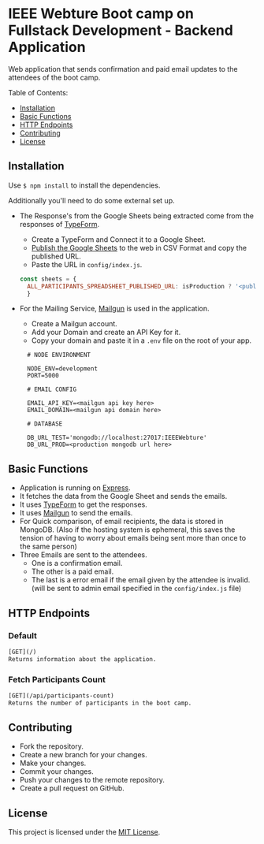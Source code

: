 # IEEE Webture Boot camp on Fullstack Development - Backend Application

Web application that sends confirmation and paid email updates to the attendees of the boot camp.

Table of Contents:

- [Installation](#installation)
- [Basic Functions](#basic-functions)
- [HTTP Endpoints](#http-endpoints)
- [Contributing](#contributing)
- [License](#license)

## Installation

Use `$ npm install` to install the dependencies.

Additionally you'll need to do some external set up.

- The Response's from the Google Sheets being extracted come from the responses of [TypeForm](https://typeform.com).
  - Create a TypeForm and Connect it to a Google Sheet.
  - [Publish the Google Sheets](https://www.algolia.com/doc/tools/crawler/guides/enriching-extraction-with-external-data/how-to/expose-google-spreadsheet-as-csv/) to the web in CSV Format and copy the published URL.
  - Paste the URL in `config/index.js`.

  ```js
  const sheets = {
    ALL_PARTICIPANTS_SPREADSHEET_PUBLISHED_URL: isProduction ? '<public sheet link> ' : '<testing sheet link>',
    }
  ```

- For the Mailing Service, [Mailgun](https://mailgun.com) is used in the application.
  - Create a Mailgun account.
  - Add your Domain and create an API Key for it.
  - Copy your domain and paste it in a `.env` file on the root of your app.

  ```env
    # NODE ENVIRONMENT 

    NODE_ENV=development
    PORT=5000

    # EMAIL CONFIG

    EMAIL_API_KEY=<mailgun api key here>
    EMAIL_DOMAIN=<mailgun api domain here>

    # DATABASE

    DB_URL_TEST='mongodb://localhost:27017:IEEEWebture'
    DB_URL_PROD=<production mongodb url here>
  ```

## Basic Functions

- Application is running on [Express](https://expressjs.com/en/api.html).
- It fetches the data from the Google Sheet and sends the emails.
- It uses [TypeForm](https://typeform.com) to get the responses.
- It uses [Mailgun](https://mailgun.com) to send the emails.
- For Quick comparison, of email recipients, the data is stored in MongoDB. (Also if the hosting system is ephemeral, this saves the tension of having to worry about emails being sent more than once to the same person)
- Three Emails are sent to the attendees.
  - One is a confirmation email.
  - The other is a paid email.
  - The last is a error email if the email given by the attendee is invalid. (will be sent to admin email specified in the `config/index.js` file)

## HTTP Endpoints

### Default

```rest
[GET](/)
Returns information about the application.
```

### Fetch Participants Count

```rest
[GET](/api/participants-count)
Returns the number of participants in the boot camp.
```

## Contributing

- Fork the repository.
- Create a new branch for your changes.
- Make your changes.
- Commit your changes.
- Push your changes to the remote repository.
- Create a pull request on GitHub.

## License

This project is licensed under the [MIT License](/LICENSE).
